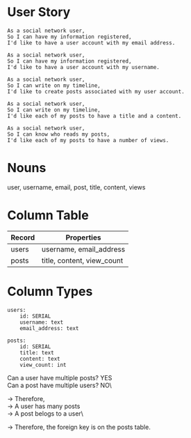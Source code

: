 # User Story
```
As a social network user,
So I can have my information registered,
I'd like to have a user account with my email address.

As a social network user,
So I can have my information registered,
I'd like to have a user account with my username.

As a social network user,
So I can write on my timeline,
I'd like to create posts associated with my user account.

As a social network user,
So I can write on my timeline,
I'd like each of my posts to have a title and a content.

As a social network user,
So I can know who reads my posts,
I'd like each of my posts to have a number of views.
```

# Nouns
user, username, email, post, title, content, views

# Column Table
| Record                | Properties                 |
| --------------------- | -------------------------- |
| users                 | username, email_address    |
| posts                 | title, content, view_count |

# Column Types

```
users:
    id: SERIAL
    username: text
    email_address: text

posts:
    id: SERIAL
    title: text
    content: text
    view_count: int
```

Can a user have multiple posts? YES\
Can a post have multiple users? NO\

-> Therefore,\
-> A user has many posts\
-> A post belogs to a user\

-> Therefore, the foreign key is on the posts table.
